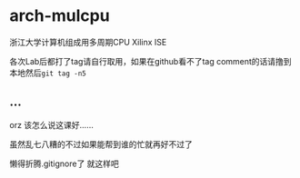 # arch-mulcpu

浙江大学计算机组成用多周期CPU Xilinx ISE

各次Lab后都打了tag请自行取用，如果在github看不了tag comment的话请撸到本地然后```git tag -n5```

## ...

orz 该怎么说这课好……

虽然乱七八糟的不过如果能帮到谁的忙就再好不过了

懒得折腾.gitignore了 就这样吧